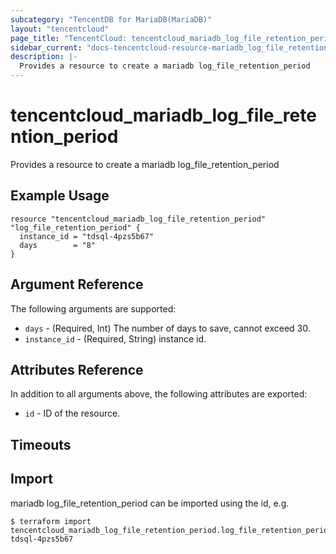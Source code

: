 ```yaml
---
subcategory: "TencentDB for MariaDB(MariaDB)"
layout: "tencentcloud"
page_title: "TencentCloud: tencentcloud_mariadb_log_file_retention_period"
sidebar_current: "docs-tencentcloud-resource-mariadb_log_file_retention_period"
description: |-
  Provides a resource to create a mariadb log_file_retention_period
---
```


# tencentcloud_mariadb_log_file_retention_period

Provides a resource to create a mariadb log_file_retention_period

## Example Usage

```hcl
resource "tencentcloud_mariadb_log_file_retention_period" "log_file_retention_period" {
  instance_id = "tdsql-4pzs5b67"
  days        = "8"
}
```

## Argument Reference

The following arguments are supported:

* `days` - (Required, Int) The number of days to save, cannot exceed 30.
* `instance_id` - (Required, String) instance id.

## Attributes Reference

In addition to all arguments above, the following attributes are exported:

* `id` - ID of the resource.



## Timeouts

<no value>


## Import

mariadb log_file_retention_period can be imported using the id, e.g.
```
$ terraform import tencentcloud_mariadb_log_file_retention_period.log_file_retention_period tdsql-4pzs5b67
```

